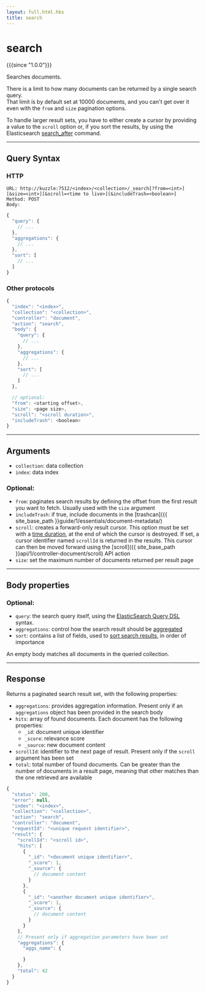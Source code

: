 ```yaml
---
layout: full.html.hbs
title: search
---
```


# search

{{{since "1.0.0"}}}

Searches documents.

There is a limit to how many documents can be returned by a single search query.  
That limit is by default set at 10000 documents, and you can't get over it even with the `from` and `size` pagination options.

To handle larger result sets, you have to either create a cursor by providing a value to the `scroll` option or, if you sort the results, by using the Elasticsearch [search_after](https://www.elastic.co/guide/en/elasticsearch/reference/5.6/search-request-search-after.html) command.

---

## Query Syntax

### HTTP

```http
URL: http://kuzzle:7512/<index>/<collection>/_search[?from=<int>][&size=<int>][&scroll=<time to live>][&includeTrash=<boolean>]
Method: POST  
Body:
```

```js
{
  "query": {
    // ...
  },
  "aggregations": {
    // ...
  },
  "sort": [
    // ...
  ]
}
```

### Other protocols

```js
{
  "index": "<index>",
  "collection": "<collection>",
  "controller": "document",
  "action": "search",
  "body": {
    "query": {
      // ...
    },
    "aggregations": {
      // ...
    },
    "sort": [
      // ...
    ]
  },

  // optional:
  "from": <starting offset>,
  "size": <page size>,
  "scroll": "<scroll duration>",
  "includeTrash": <boolean>
}
```

---

## Arguments

* `collection`: data collection
* `index`: data index

### Optional:

* `from`: paginates search results by defining the offset from the first result you want to fetch. Usually used with the `size` argument
* `includeTrash`: if true, include documents in the [trashcan]({{ site_base_path }}guide/1/essentials/document-metadata/)
* `scroll`: creates a forward-only result cursor. This option must be set with a [time duration](https://www.elastic.co/guide/en/elasticsearch/reference/5.6/common-options.html#time-units), at the end of which the cursor is destroyed. If set, a cursor identifier named `scrollId` is returned in the results. This cursor can then be moved forward using the [scroll]({{ site_base_path }}api/1/controller-document/scroll) API action
* `size`: set the maximum number of documents returned per result page

---

## Body properties

### Optional: 

* `query`: the search query itself, using the [ElasticSearch Query DSL](https://www.elastic.co/guide/en/elasticsearch/reference/5.6/query-dsl.html) syntax.
* `aggregations`: control how the search result should be [aggregated](https://www.elastic.co/guide/en/elasticsearch/reference/5.6/search-aggregations.html)
* `sort`: contains a list of fields, used to [sort search results](https://www.elastic.co/guide/en/elasticsearch/reference/5.6/search-request-sort.html), in order of importance

An empty body matches all documents in the queried collection.

---

## Response

Returns a paginated search result set, with the following properties:

* `aggregations`: provides aggregation information. Present only if an `aggregations` object has been provided in the search body
* `hits`: array of found documents. Each document has the following properties:
  * `_id`: document unique identifier
  * `_score`: relevance score
  * `_source`: new document content
* `scrollId`: identifier to the next page of result. Present only if the `scroll` argument has been set
* `total`: total number of found documents. Can be greater than the number of documents in a result page, meaning that other matches than the one retrieved are available

```javascript
{
  "status": 200,
  "error": null,
  "index": "<index>",
  "collection": "<collection>",
  "action": "search",
  "controller": "document",
  "requestId": "<unique request identifier>",
  "result": {
    "scrollId": "<scroll id>",
    "hits": [
      {
        "_id": "<document unique identifier>",
        "_score": 1,
        "_source": { 
          // document content
        }
      },
      {
        "_id": "<another document unique identifier>",
        "_score": 1,
        "_source": { 
          // document content
        }
      }
    ],
    // Present only if aggregation parameters have been set
    "aggregations": {
      "aggs_name": {

      }
    },
    "total": 42
  }
}
```
